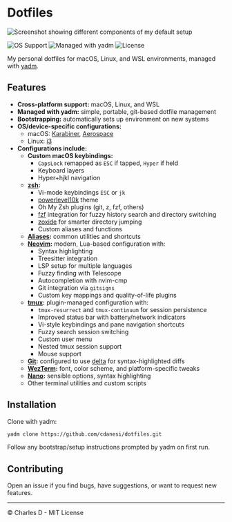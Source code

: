 # Dotfiles

![Screenshot showing different components of my default setup](./images/screenshot0.png)

![OS Support](https://img.shields.io/badge/os-macOS%20%7C%20Linux%20%7C%20WSL-blue)
![Managed with yadm](https://img.shields.io/badge/managed%20with-yadm-green)
![License](https://img.shields.io/github/license/cdanesi/dotfiles)

My personal dotfiles for macOS, Linux, and WSL environments, managed with [yadm](https://yadm.io/).

## Features

- **Cross-platform support:** macOS, Linux, and WSL
- **Managed with yadm:** simple, portable, git-based dotfile management
- **Bootstrapping:** automatically sets up environment on new systems
- **OS/device-specific configurations:**
  - macOS: [Karabiner](./.config/karabiner), [Aerospace](./.config/aerospace)
  - Linux: [i3](./.config/i3)
- **Configurations include:**
  - **Custom macOS keybindings:**
    - `CapsLock` remapped as `ESC` if tapped, `Hyper` if held
    - Keyboard layers
    - Hyper+hjkl navigation
  - **[zsh](./.zshrc):**
    - Vi-mode keybindings `ESC` or `jk`
    - [powerlevel10k](https://github.com/romkatv/powerlevel10k) theme
    - Oh My Zsh plugins (git, z, fzf, others)
    - [fzf](https://github.com/junegunn/fzf) integration for fuzzy history search and directory switching
    - [zoxide](https://github.com/ajeetdsouza/zoxide) for smarter directory jumping
    - Custom aliases and functions
  - **[Aliases](./aliases):** common utilities and shortcuts
  - **[Neovim](./.config/nvim):** modern, Lua-based configuration with:
    - Syntax highlighting
    - Treesitter integration
    - LSP setup for multiple languages
    - Fuzzy finding with Telescope
    - Autocompletion with nvim-cmp
    - Git integration via `gitsigns`
    - Custom key mappings and quality-of-life plugins
  - **[tmux](./.tmux.conf):** plugin-managed configuration with:
    - `tmux-resurrect` and `tmux-continuum` for session persistence
    - Improved status bar with battery/network indicators
    - Vi-style keybindings and pane navigation shortcuts
    - Fuzzy search session switching
    - Custom user menu
    - Nested tmux session support
    - Mouse support
  - **[Git](./.gitconfig):** configured to use [delta](https://github.com/dandavison/delta) for syntax-highlighted diffs
  - **[WezTerm](./.config/wezterm):** font, color scheme, and platform-specific tweaks
  - **[Nano](./.config/nano):** sensible options, syntax highlighting
  - Other terminal utilities and custom scripts

## Installation

Clone with yadm:

```sh
yadm clone https://github.com/cdanesi/dotfiles.git
```

Follow any bootstrap/setup instructions prompted by yadm on first run.

## Contributing

Open an issue if you find bugs, have suggestions, or want to request new features.

---

© Charles D - MIT License
